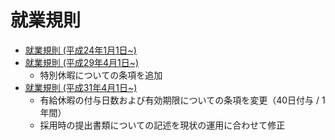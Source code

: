 # 就業規則
- [就業規則 (平成24年1月1日~)](https://esa-storage-tokyo.s3-ap-northeast-1.amazonaws.com/uploads/production/attachments/47/2016/09/29/985/d3b3f50e-3456-4fa0-be50-b1bfd947790d.pdf)
- [就業規則 (平成29年4月1日~)](https://esa-storage-tokyo.s3-ap-northeast-1.amazonaws.com/uploads/production/attachments/47/2017/03/31/985/d038401f-3663-4a26-82a7-0de0f4b3838b.pdf)
  - 特別休暇についての条項を追加
- [就業規則 (平成31年4月1日~)](https://esa-storage-tokyo.s3-ap-northeast-1.amazonaws.com/uploads/production/attachments/47/2019/05/16/985/44a38d3a-db7d-46bb-abf5-6509802c6d6b.pages)
  - 有給休暇の付与日数および有効期限についての条項を変更（40日付与 / 1年間）
  - 採用時の提出書類についての記述を現状の運用に合わせて修正